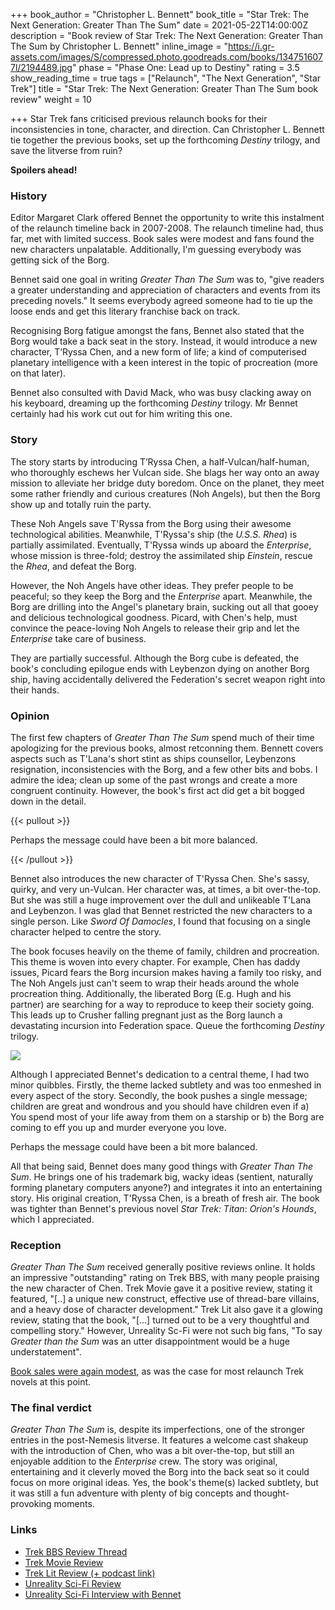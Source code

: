 +++
book_author = "Christopher L. Bennett"
book_title = "Star Trek: The Next Generation: Greater Than The Sum"
date = 2021-05-22T14:00:00Z
description = "Book review of Star Trek: The Next Generation: Greater Than The Sum by Christopher L. Bennett"
inline_image = "https://i.gr-assets.com/images/S/compressed.photo.goodreads.com/books/1347516077l/2194489.jpg"
phase = "Phase One: Lead up to Destiny"
rating = 3.5
show_reading_time = true
tags = ["Relaunch", "The Next Generation", "Star Trek"]
title = "Star Trek: The Next Generation: Greater Than The Sum book review"
weight = 10

+++
Star Trek fans criticised previous relaunch books for their inconsistencies in tone, character, and direction. Can Christopher L. Bennett tie together the previous books, set up the forthcoming _Destiny_ trilogy, and save the litverse from ruin?

**Spoilers ahead!**

<!--more-->

### History

Editor Margaret Clark offered Bennet the opportunity to write this instalment of the relaunch timeline back in 2007-2008. The relaunch timeline had, thus far, met with limited success. Book sales were modest and fans found the new characters unpalatable. Additionally, I'm guessing everybody was getting sick of the Borg.

Bennet said one goal in writing _Greater Than The Sum_ was to, "give readers a greater understanding and appreciation of characters and events from its preceding novels." It seems everybody agreed someone had to tie up the loose ends and get this literary franchise back on track.

Recognising Borg fatigue amongst the fans, Bennet also stated that the Borg would take a back seat in the story. Instead, it would introduce a new character, T’Ryssa Chen, and a new form of life; a kind of computerised planetary intelligence with a keen interest in the topic of procreation (more on that later).

Bennet also consulted with David Mack, who was busy clacking away on his keyboard, dreaming up the forthcoming _Destiny_ trilogy. Mr Bennet certainly had his work cut out for him writing this one.

### Story

The story starts by introducing T’Ryssa Chen, a half-Vulcan/half-human, who thoroughly eschews her Vulcan side. She blags her way onto an away mission to alleviate her bridge duty boredom. Once on the planet, they meet some rather friendly and curious creatures (Noh Angels), but then the Borg show up and totally ruin the party.

These Noh Angels save T'Ryssa from the Borg using their awesome technological abilities. Meanwhile, T'Ryssa's ship (the _U.S.S. Rhea_) is partially assimilated. Eventually, T'Ryssa winds up aboard the _Enterprise_, whose mission is three-fold; destroy the assimilated ship _Einstein_, rescue the _Rhea_, and defeat the Borg.

However, the Noh Angels have other ideas. They prefer people to be peaceful; so they keep the Borg and the _Enterprise_ apart. Meanwhile, the Borg are drilling into the Angel's planetary brain, sucking out all that gooey and delicious technological goodness. Picard, with Chen's help, must convince the peace-loving Noh Angels to release their grip and let the _Enterprise_ take care of business.

They are partially successful. Although the Borg cube is defeated, the book's concluding epilogue ends with Leybenzon dying on another Borg ship, having accidentally delivered the Federation's secret weapon right into their hands.

### Opinion

The first few chapters of _Greater Than The Sum_ spend much of their time apologizing for the previous books, almost retconning them. Bennett covers aspects such as T'Lana's short stint as ships counsellor, Leybenzons resignation, inconsistencies with the Borg, and a few other bits and bobs. I admire the idea; clean up some of the past wrongs and create a more congruent continuity. However, the book's first act did get a bit bogged down in the detail.

{{< pullout >}}

Perhaps the message could have been a bit more balanced.

{{< /pullout >}}

Bennet also introduces the new character of T'Ryssa Chen. She's sassy, quirky, and very un-Vulcan. Her character was, at times, a bit over-the-top. But she was still a huge improvement over the dull and unlikeable T'Lana and Leybenzon. I was glad that Bennet restricted the new characters to a single person. Like _Sword Of Damocles_, I found that focusing on a single character helped to centre the story.

The book focuses heavily on the theme of family, children and procreation. This theme is woven into every chapter. For example, Chen has daddy issues, Picard fears the Borg incursion makes having a family too risky, and The Noh Angels just can't seem to wrap their heads around the whole procreation thing. Additionally, the liberated Borg (E.g. Hugh and his partner) are searching for a way to reproduce to keep their society going. This leads up to Crusher falling pregnant just as the Borg launch a devastating incursion into Federation space. Queue the forthcoming _Destiny_ trilogy.

![](https://i.redd.it/15qj9532npm61.gif)

Although I appreciated Bennet's dedication to a central theme, I had two minor quibbles. Firstly, the theme lacked subtlety and was too enmeshed in every aspect of the story. Secondly, the book pushes a single message; children are great and wondrous and you should have children even if a) You spend most of your life away from them on a starship or b) the Borg are coming to eff you up and murder everyone you love.

Perhaps the message could have been a bit more balanced.

All that being said, Bennet does many good things with _Greater Than The Sum_. He brings one of his trademark big, wacky ideas (sentient, naturally forming planetary computers anyone?) and integrates it into an entertaining story. His original creation, T'Ryssa Chen, is a breath of fresh air. The book was tighter than Bennet's previous novel _Star Trek: Titan_: _Orion's Hounds_, which I appreciated.

### Reception

_Greater Than The Sum_ received generally positive reviews online. It holds an impressive "outstanding" rating on Trek BBS, with many people praising the new character of Chen. Trek Movie gave it a positive review, stating it featured, "\[..\] a unique new construct, effective use of thread-bare villains, and a heavy dose of character development." Trek Lit also gave it a glowing review, stating that the book, "\[...\] turned out to be a very thoughtful and compelling story." However, Unreality Sc-Fi were not such big fans, "To say _Greater than the Sum_ was an utter disappointment would be a huge understatement".

[Book sales were again modest](https://startrekbook.club/about/sales-data/), as was the case for most relaunch Trek novels at this point.

### The final verdict

_Greater Than The Sum_ is, despite its imperfections, one of the stronger entries in the post-Nemesis litverse. It features a welcome cast shakeup with the introduction of Chen, who was a bit over-the-top, but still an enjoyable addition to the _Enterprise_ crew. The story was original, entertaining and it cleverly moved the Borg into the back seat so it could focus on more original ideas. Yes, the book's theme(s) lacked subtlety, but it was still a fun adventure with plenty of big concepts and thought-provoking moments.

### Links

* [Trek BBS Review Thread](https://www.trekbbs.com/threads/tng-greater-than-the-sum-review-thread.60637/)
* [Trek Movie Review](https://trekmovie.com/)
* [Trek Lit Review (+ podcast link)](http://www.treklit.com/2019/10/greater-than-sum.html)
* [Unreality Sci-Fi Review](http://unreality-sf.net/2008/08/08/star-trek-greater-than-the-sum-review/)
* [Unreality Sci-Fi Interview with Bennet](http://unreality-sf.net/2008/03/09/christopher-l-bennett-interview/)